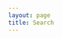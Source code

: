 ```yaml
---
layout: page
title: Search
---
```

<!--<form action="/search" method="GET" class="main_search">
    <div class="row">
        <div class="input-group">
            <input type="text" class="form-control" name="query" id="search-box" placeholder="eg. javascript, jekyll etc">
            <span class="input-group-btn">
                <button type="submit" class="btn btn-green btn-block"><i class="fa fa-search" aria-hidden="true"></i></button>
            </span>
        </div>
    </div>
</form>-->

<ul id="search-results"></ul>

<script>
  window.store = {
    {% for post in site.posts %}
      "{{ post.url | slugify }}": {
        "title": "{{ post.title | xml_escape }}",
        "author": "{{ post.author | xml_escape }}",
        "categories": '{{ post.categories | xml_escape | strip_html }}',
        "content": {{ post.content | strip_html | truncatewords: 15 | strip_newlines | jsonify }},
        "excerpt": "{{ post.excerpt | xml_escape }}",
        "url": "{{ post.url | xml_escape }}"
      }
      {% unless forloop.last %},{% endunless %}
    {% endfor %}
  };
</script>

<script src="/js/lunr.js"></script>
<script src="/js/search.js"></script>